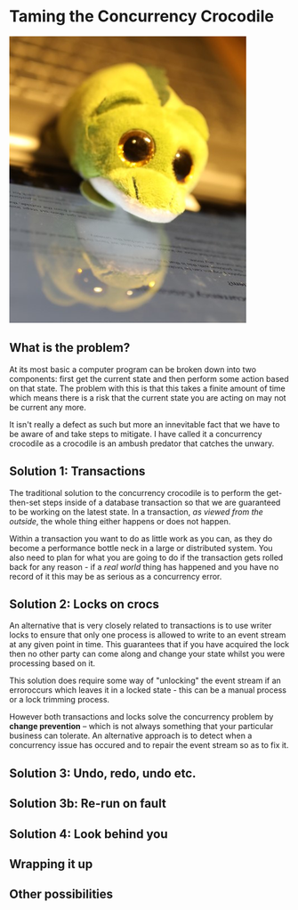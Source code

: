 # Taming the Concurrency Crocodile

![](../concurrency_crocodile.jpg)

## What is the **problem**?

At its most basic a computer program can be broken down into two components: first get the current state and then perform some action based on that state.  The problem with this is that this takes a finite amount of time which means there is a risk that the current state you are acting on may not be current any more.

It isn't really a defect as such but more an innevitable fact that we have to be aware of and take steps to mitigate.  I have called it a concurrency crocodile as a crocodile is an ambush predator that catches the unwary.

## Solution 1: **Transactions**

The traditional solution to the concurrency crocodile is to perform the get-then-set steps inside of a database transaction so that we are guaranteed to be working on the latest state.  In a transaction, _as viewed from the outside_, the whole thing either happens or does not happen.

Within a transaction you want to do as little work as you can, as they do become a performance bottle neck in a large or distributed system.  You also need to plan for what you are going to do if the transaction gets rolled back for any reason - if a _real world_ thing has happened and you have no record of it this may be as serious as a concurrency error.

## Solution 2: **Locks on crocs**

An alternative that is very closely related to transactions is to use writer locks to ensure that only one process is allowed to write to an event stream at any given point in time.  This guarantees that if you have acquired the lock then no other party can come along and change your state whilst you were processing based on it.

This solution does require some way of "unlocking" the event stream if an erroroccurs which leaves it in a locked state - this can be a manual process or a lock trimming process.

However both transactions and locks solve the concurrency problem by **change prevention** – which is not always something that your particular business can tolerate.  An alternative approach is to detect when a concurrency issue has occured and to repair the event stream so as to fix it.


## Solution 3: **Undo**, redo, undo etc.

## Solution 3b: **Re-run** on fault

## Solution 4: Look **behind** you

## Wrapping it up

## Other possibilities

